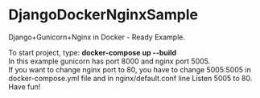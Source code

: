 # DjangoDockerNginxSample
Django+Gunicorn+Nginx in Docker - Ready Example.

To start project, type: **docker-compose up --build**\
In this example gunicorn has port 8000 and nginx port 5005.\
If you want to change nginx port to 80, you have to change 5005:5005 in docker-compose.yml file and in nginx/default.conf line Listen 5005 to 80.\
Have fun!
